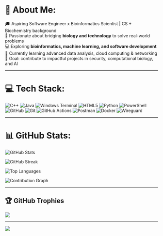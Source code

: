 # 💫 About Me:
🎓 Aspiring Software Engineer x Bioinformatics Scientist | CS + Biochemistry background  <br>
🧬 Passionate about bridging **biology and technology** to solve real-world problems  <br>
💻 Exploring **bioinformatics, machine learning, and software development**  <br>
🌱 Currently learning advanced data analysis, cloud computing & networking <br>
🎯 Goal: contribute to impactful projects in security, computational biology, and AI  

---

# 💻 Tech Stack:
![C++](https://img.shields.io/badge/c++-%2300599C.svg?style=for-the-badge&logo=c%2B%2B&logoColor=white) 
![Java](https://img.shields.io/badge/java-%23ED8B00.svg?style=for-the-badge&logo=openjdk&logoColor=white) 
![Windows Terminal](https://img.shields.io/badge/Windows%20Terminal-%234D4D4D.svg?style=for-the-badge&logo=windows-terminal&logoColor=white) 
![HTML5](https://img.shields.io/badge/html5-%23E34F26.svg?style=for-the-badge&logo=html5&logoColor=white) 
![Python](https://img.shields.io/badge/python-3670A0?style=for-the-badge&logo=python&logoColor=ffdd54) 
![PowerShell](https://img.shields.io/badge/PowerShell-%235391FE.svg?style=for-the-badge&logo=powershell&logoColor=white) 
![GitHub](https://img.shields.io/badge/github-%23121011.svg?style=for-the-badge&logo=github&logoColor=white) 
![Git](https://img.shields.io/badge/git-%23F05033.svg?style=for-the-badge&logo=git&logoColor=white) 
![GitHub Actions](https://img.shields.io/badge/github%20actions-%232671E5.svg?style=for-the-badge&logo=githubactions&logoColor=white) 
![Postman](https://img.shields.io/badge/Postman-FF6C37?style=for-the-badge&logo=postman&logoColor=white) 
![Docker](https://img.shields.io/badge/docker-%230db7ed.svg?style=for-the-badge&logo=docker&logoColor=white) 
![Wireguard](https://img.shields.io/badge/wireguard-%2388171A.svg?style=for-the-badge&logo=wireguard&logoColor=white)  

---

# 📊 GitHub Stats:

![GitHub Stats](https://github-readme-stats.vercel.app/api?username=Kingsleyxelo&show_icons=true&count_private=true&hide_border=true&theme=tokyonight)  

![GitHub Streak](https://github-readme-streak-stats.herokuapp.com/?user=Kingsleyxelo&theme=tokyonight&hide_border=true)  

![Top Languages](https://github-readme-stats.vercel.app/api/top-langs/?username=Kingsleyxelo&langs_count=10&layout=compact&hide_border=true&theme=tokyonight)  

![Contribution Graph](https://github-readme-activity-graph.vercel.app/graph?username=Kingsleyxelo&theme=tokyo-night)  

---

## 🏆 GitHub Trophies
![](https://github-profile-trophy.vercel.app/?username=Kingsleyxelo&theme=tokyonight&no-frame=false&no-bg=false&margin-w=4)  

---

[![](https://visitcount.itsvg.in/api?id=Kingsleyxelo&icon=0&color=0)](https://visitcount.itsvg.in)


